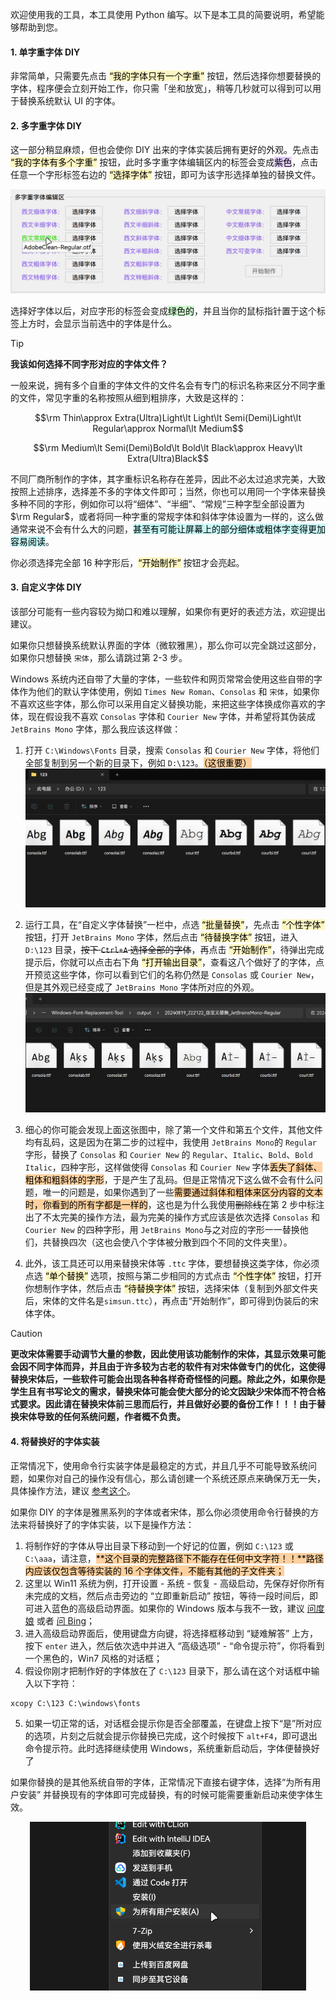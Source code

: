 欢迎使用我的工具，本工具使用 Python 编写。以下是本工具的简要说明，希望能够帮助到您。

#### 1. 单字重字体 DIY

非常简单，只需要先点击 <mark style="background: #FFF3A3A6;">“我的字体只有一个字重”</mark> 按钮，然后选择你想要替换的字体，程序便会立刻开始工作，你只需「坐和放宽」，稍等几秒就可以得到可以用于替换系统默认 UI 的字体。

#### 2. 多字重字体 DIY

这一部分稍显麻烦，但也会使你 DIY 出来的字体实装后拥有更好的外观。先点击 <mark style="background: #FFF3A3A6;">“我的字体有多个字重”</mark> 按钮，此时多字重字体编辑区内的标签会变成<mark style="background: #D2B3FFA6;">紫色</mark>，点击任意一个字形标签右边的 <mark style="background: #FFF3A3A6;">“选择字体”</mark> 按钮，即可为该字形选择单独的替换文件。

![p1](pictures/1.png)

选择好字体以后，对应字形的标签会变成<mark style="background: #BBFABBA6;">绿色的</mark>，并且当你的鼠标指针置于这个标签上方时，会显示当前选中的字体是什么。

> [!TIP]
> **我该如何选择不同字形对应的字体文件？**
>
> 一般来说，拥有多个自重的字体文件的文件名会有专门的标识名称来区分不同字重的文件，常见字重的名称按照从细到粗排序，大致是这样的：
>
> $$\rm Thin\approx Extra(Ultra)Light\lt Light\lt Semi(Demi)Light\lt Regular\approx Normal\lt Medium$$
> 
> $$\rm Medium\lt Semi(Demi)Bold\lt Bold\lt Black\approx Heavy\lt Extra(Ultra)Black$$
> 
> 不同厂商所制作的字体，其字重标识名称存在差异，因此不必太过追求完美，大致按照上述排序，选择差不多的字体文件即可；当然，你也可以用同一个字体来替换多种不同的字形，例如你可以将“细体”、“半细”、“常规”三种字型全部设置为 $\rm Regular$，或者将同一种字重的常规字体和斜体字体设置为一样的，这么做通常来说不会有什么大的问题，<mark style="background: #ABF7F7A6;">甚至有可能让屏幕上的部分细体或粗体字变得更加容易阅读</mark>。

你必须选择完全部 16 种字形后，<mark style="background: #FFF3A3A6;">“开始制作”</mark> 按钮才会亮起。

#### 3. 自定义字体 DIY

该部分可能有一些内容较为拗口和难以理解，如果你有更好的表述方法，欢迎提出建议。

如果你只想替换系统默认界面的字体（微软雅黑），那么你可以完全跳过这部分，如果你只想替换 `宋体`，那么请跳过第 2-3 步。

Windows 系统内还自带了大量的字体，一些软件和网页常常会使用这些自带的字体作为他们的默认字体使用，例如 `Times New Roman`、`Consolas` 和 `宋体`，如果你不喜欢这些字体，那么你可以采用自定义替换功能，来把这些字体换成你喜欢的字体，现在假设我不喜欢 `Consolas` 字体和 `Courier New` 字体，并希望将其伪装成 `JetBrains Mono` 字体，那么我应该这样做：

1. 打开 `C:\Windows\Fonts` 目录，搜索 `Consolas` 和 `Courier New` 字体，将他们全部复制到另一个新的目录下，例如 `D:\123`。<mark style="background: #FFB86CA6;">（这很重要）</mark>
![p2](pictures/2.png)

2. 运行工具，在“自定义字体替换”一栏中，点选 <mark style="background: #FFF3A3A6;">“批量替换”</mark>，先点击 <mark style="background: #FFF3A3A6;">“个性字体”</mark> 按钮，打开 `JetBrains Mono` 字体，然后点击 <mark style="background: #FFF3A3A6;">“待替换字体”</mark> 按钮，进入 `D:\123` 目录，~~按下 `Ctrl+A` 选择全部的字体~~，再点击 <mark style="background: #FFF3A3A6;">“开始制作”</mark>，待弹出完成提示后，你就可以点击右下角 <mark style="background: #FFF3A3A6;">“打开输出目录”</mark>，查看这八个做好了的字体，点开预览这些字体，你可以看到它们的名称仍然是 `Consolas` 或 `Courier New`，但是其外观已经变成了 `JetBrains Mono` 字体所对应的外观。
![p3](pictures/3.png)

3. 细心的你可能会发现上面这张图中，除了第一个文件和第五个文件，其他文件均有乱码，这是因为在第二步的过程中，我使用 `JetBrains Mono`的 `Regular` 字形，替换了 `Consolas` 和 `Courier New` 的 `Regular`、`Italic`、`Bold`、`Bold Italic`，四种字形，这样做使得 `Consolas` 和 `Courier New` 字体<mark style="background: #FFB86CA6;">丢失了斜体、粗体和粗斜体的字形</mark>，于是产生了乱码。但是正常情况下这么做不会有什么问题，唯一的问题是，如果你遇到了一些<mark style="background: #FFB86CA6;">需要通过斜体和粗体来区分内容的文本时，你看到的所有字都是一样的</mark>，这也是为什么我使用~~删除线~~在第 2 步中标注出了不太完美的操作方法，最为完美的操作方式应该是依次选择 `Consolas` 和 `Courier New` 的四种字形，用 `JetBrains Mono`与之对应的字形一一替换他们，共替换四次（这也会使八个字体被分散到四个不同的文件夹里）。
4. 此外，该工具还可以用来替换宋体等 `.ttc` 字体，要想替换这类字体，你必须点选 <mark style="background: #FFF3A3A6;">“单个替换”</mark> 选项，按照与第二步相同的方式点击 <mark style="background: #FFF3A3A6;">“个性字体”</mark> 按钮，打开你想制作字体，然后点击 <mark style="background: #FFF3A3A6;">“待替换字体”</mark> 按钮，选择宋体（复制到外部文件夹后，宋体的文件名是`simsun.ttc`），再点击“开始制作”，即可得到伪装后的宋体字体。

> [!CAUTION]
> **更改宋体需要手动调节大量的参数，因此使用该功能制作的宋体，其显示效果可能会因不同字体而异，并且由于许多较为古老的软件有对宋体做专门的优化，这使得替换宋体后，一些软件可能会出现各种各样奇奇怪怪的问题。除此之外，如果你是学生且有书写论文的需求，替换宋体可能会使大部分的论文因缺少宋体而不符合格式要求。因此请在替换宋体前三思而后行，并且做好必要的备份工作！！！由于替换宋体导致的任何系统问题，作者概不负责。**

#### 4. 将替换好的字体实装

正常情况下，使用命令行实装字体是最稳定的方式，并且几乎不可能导致系统问题，如果你对自己的操作没有信心，那么请创建一个系统还原点来确保万无一失，具体操作方法，建议 [参考这个](https://support.microsoft.com/zh-cn/windows/%E5%88%9B%E5%BB%BA%E7%B3%BB%E7%BB%9F%E8%BF%98%E5%8E%9F%E7%82%B9-77e02e2a-3298-c869-9974-ef5658ea3be9)。

如果你 DIY 的字体是雅黑系列的字体或者宋体，那么你必须使用命令行替换的方法来将替换好了的字体实装，以下是操作方法：

1. 将制作好的字体从导出目录下移动到一个好记的位置，例如 `C:\123` 或 `C:\aaa`，请注意，<mark style="background: #FFB86CA6;">**这个目录的完整路径下不能存在任何中文字符！！**路径内应该仅包含等待实装的 16 个字体文件，不能有其他的子文件夹；</mark>
2. 这里以 Win11 系统为例，打开设置 - 系统 - 恢复 - 高级启动，先保存好你所有未完成的文档，然后点击旁边的 “立即重新启动” 按钮，等待一段时间后，即可进入蓝色的高级启动界面。如果你的 Windows 版本与我不一致，建议 [问度娘](https://www.baidu.com/baidu?ie=utf-8&wd=windows%E5%A6%82%E4%BD%95%E8%BF%9B%E5%85%A5%E9%AB%98%E7%BA%A7%E5%90%AF%E5%8A%A8) 或者 [问 Bing](https://cn.bing.com/search?q=windows%E5%A6%82%E4%BD%95%E8%BF%9B%E5%85%A5%E9%AB%98%E7%BA%A7%E5%90%AF%E5%8A%A8)；
3. 进入高级启动界面后，使用键盘方向键，将选择框移动到 “疑难解答” 上方，按下 `enter` 进入，然后依次选中并进入 “高级选项” - “命令提示符”，你将看到一个黑色的，Win7 风格的对话框；
4. 假设你刚才把制作好的字体放在了 `C:\123` 目录下，那么请在这个对话框中输入以下字符：
```
xcopy C:\123 C:\windows\fonts
```
5. 如果一切正常的话，对话框会提示你是否全部覆盖，在键盘上按下“是”所对应的选项，片刻之后就会提示你替换已完成，这个时候按下 `alt+F4`，即可退出命令提示符。此时选择继续使用 Windows，系统重新启动后，字体便替换好了

如果你替换的是其他系统自带的字体，正常情况下直接右键字体，选择“为所有用户安装” 并替换现有的字体即可完成替换，有的时候可能需要重新启动来使字体生效。

<div align="center">
	<img src="pictures/5.png" height=270>
</div>
